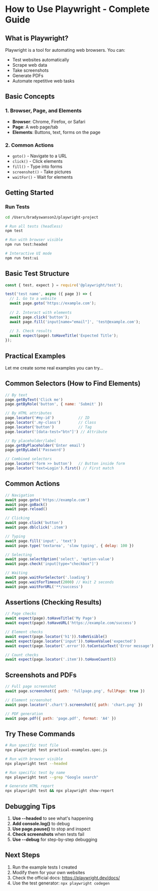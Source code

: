 # How to Use Playwright - Complete Guide

## What is Playwright?
Playwright is a tool for automating web browsers. You can:
- Test websites automatically
- Scrape web data
- Take screenshots
- Generate PDFs
- Automate repetitive web tasks

## Basic Concepts

### 1. Browser, Page, and Elements
- **Browser**: Chrome, Firefox, or Safari
- **Page**: A web page/tab
- **Elements**: Buttons, text, forms on the page

### 2. Common Actions
- `goto()` - Navigate to a URL
- `click()` - Click elements
- `fill()` - Type into forms
- `screenshot()` - Take pictures
- `waitFor()` - Wait for elements

## Getting Started

### Run Tests
```bash
cd /Users/bradyswanson2/playwright-project

# Run all tests (headless)
npm test

# Run with browser visible
npm run test:headed

# Interactive UI mode
npm run test:ui
```

## Basic Test Structure

```javascript
const { test, expect } = require('@playwright/test');

test('test name', async ({ page }) => {
  // 1. Go to a website
  await page.goto('https://example.com');
  
  // 2. Interact with elements
  await page.click('button');
  await page.fill('input[name="email"]', 'test@example.com');
  
  // 3. Check results
  await expect(page).toHaveTitle('Expected Title');
});
```

## Practical Examples

Let me create some real examples you can try...

## Common Selectors (How to Find Elements)

```javascript
// By text
page.getByText('Click me')
page.getByRole('button', { name: 'Submit' })

// By HTML attributes
page.locator('#my-id')           // ID
page.locator('.my-class')        // Class
page.locator('button')           // Tag
page.locator('[data-test="btn"]') // Attribute

// By placeholder/label
page.getByPlaceholder('Enter email')
page.getByLabel('Password')

// Combined selectors
page.locator('form >> button')   // Button inside form
page.locator('text=Login').first() // First match
```

## Common Actions

```javascript
// Navigation
await page.goto('https://example.com')
await page.goBack()
await page.reload()

// Clicking
await page.click('button')
await page.dblclick('.item')

// Typing
await page.fill('input', 'text')
await page.type('textarea', 'slow typing', { delay: 100 })

// Selecting
await page.selectOption('select', 'option-value')
await page.check('input[type="checkbox"]')

// Waiting
await page.waitForSelector('.loading')
await page.waitForTimeout(2000) // Wait 2 seconds
await page.waitForURL('**/success')
```

## Assertions (Checking Results)

```javascript
// Page checks
await expect(page).toHaveTitle('My Page')
await expect(page).toHaveURL('https://example.com/success')

// Element checks
await expect(page.locator('h1')).toBeVisible()
await expect(page.locator('input')).toHaveValue('expected')
await expect(page.locator('.error')).toContainText('Error message')

// Count checks
await expect(page.locator('.item')).toHaveCount(5)
```

## Screenshots and PDFs

```javascript
// Full page screenshot
await page.screenshot({ path: 'fullpage.png', fullPage: true })

// Element screenshot
await page.locator('.chart').screenshot({ path: 'chart.png' })

// PDF generation
await page.pdf({ path: 'page.pdf', format: 'A4' })
```

## Try These Commands

```bash
# Run specific test file
npx playwright test practical-examples.spec.js

# Run with browser visible
npx playwright test --headed

# Run specific test by name
npx playwright test --grep "Google search"

# Generate HTML report
npx playwright test && npx playwright show-report
```

## Debugging Tips

1. **Use --headed** to see what's happening
2. **Add console.log()** to debug
3. **Use page.pause()** to stop and inspect
4. **Check screenshots** when tests fail
5. **Use --debug** for step-by-step debugging

## Next Steps

1. Run the example tests I created
2. Modify them for your own websites
3. Check the official docs: https://playwright.dev/docs/
4. Use the test generator: `npx playwright codegen`
